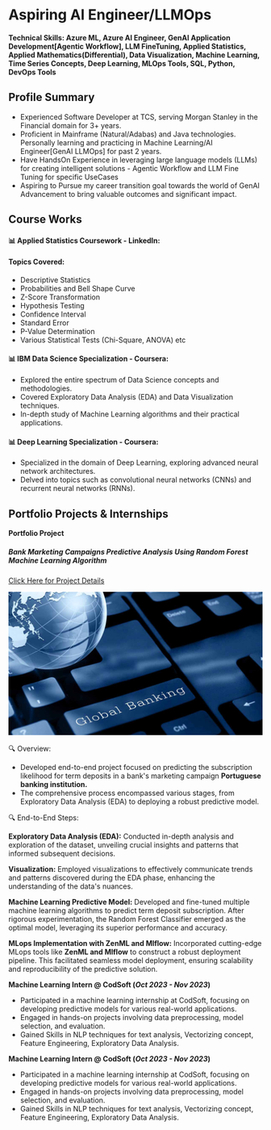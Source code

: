 # Aspiring AI Engineer/LLMOps 

#### Technical Skills: Azure ML, Azure AI Engineer, GenAI Application Development[Agentic Workflow], LLM FineTuning, Applied Statistics, Applied Mathematics(Differential), Data Visualization, Machine Learning, Time Series Concepts, Deep Learning, MLOps Tools, SQL, Python, DevOps Tools

## Profile Summary							       		
- Experienced Software Developer at TCS, serving Morgan Stanley in the Financial domain for 3+ years.
- Proficient in Mainframe (Natural/Adabas) and Java technologies. Personally learning and practicing in Machine Learning/AI Engineer[GenAI LLMOps] for past 2 years.
- Have HandsOn Experience in leveraging large language models (LLMs) for creating intelligent solutions - Agentic Workflow and LLM Fine Tuning for specific UseCases  
- Aspiring to Pursue my career transition goal towards the world of GenAI Advancement to bring valuable outcomes and significant impact.

## Course Works
#### 📊 Applied Statistics Coursework - LinkedIn:
#### Topics Covered:
- Descriptive Statistics
- Probabilities and Bell Shape Curve
- Z-Score Transformation
- Hypothesis Testing
- Confidence Interval
- Standard Error
- P-Value Determination
- Various Statistical Tests (Chi-Square, ANOVA) etc

#### 📊 IBM Data Science Specialization - Coursera:
- Explored the entire spectrum of Data Science concepts and methodologies.
- Covered Exploratory Data Analysis (EDA) and Data Visualization techniques.
- In-depth study of Machine Learning algorithms and their practical applications.

#### 📊 Deep Learning Specialization - Coursera:
- Specialized in the domain of Deep Learning, exploring advanced neural network architectures.
- Delved into topics such as convolutional neural networks (CNNs) and recurrent neural networks (RNNs).

## Portfolio Projects & Internships
**Portfolio Project**
##### Bank Marketing Campaigns Predictive Analysis Using Random Forest Machine Learning Algorithm
[Click Here for Project Details](https://github.com/Sivaraj-Sankar/Portfolio_Classification)

![Bank Marketing Campaigns](/assets/img/Global-banking.jpg)

🔍 Overview:
* Developed end-to-end project focused on predicting the subscription likelihood for term deposits in a bank's marketing campaign **Portuguese banking institution.**
* The comprehensive process encompassed various stages, from Exploratory Data Analysis (EDA) to deploying a robust predictive model.

🔍 End-to-End Steps:

**Exploratory Data Analysis (EDA):** Conducted in-depth analysis and exploration of the dataset, unveiling crucial insights and patterns that informed subsequent decisions.

**Visualization:** Employed visualizations to effectively communicate trends and patterns discovered during the EDA phase, enhancing the understanding of the data's nuances.

**Machine Learning Predictive Model:** Developed and fine-tuned multiple machine learning algorithms to predict term deposit subscription. After rigorous experimentation, the Random Forest Classifier emerged as the optimal model, leveraging its superior performance and accuracy.

**MLops Implementation with ZenML and Mlflow:** Incorporated cutting-edge MLops tools like **ZenML and Mlflow** to construct a robust deployment pipeline. This facilitated seamless model deployment, ensuring scalability and reproducibility of the predictive solution.
    
**Machine Learning Intern @ CodSoft (_Oct 2023 - Nov 2023_)**
-	Participated in a machine learning internship at CodSoft, focusing on developing predictive models for various real-world applications.
-	Engaged in hands-on projects involving data preprocessing, model selection, and evaluation.
-	Gained Skills in NLP techniques for text analysis, Vectorizing concept, Feature Engineering, Exploratory Data Analysis.

**Machine Learning Intern @ CodSoft (_Oct 2023 - Nov 2023_)**
-	Participated in a machine learning internship at CodSoft, focusing on developing predictive models for various real-world applications.
-	Engaged in hands-on projects involving data preprocessing, model selection, and evaluation.
-	Gained Skills in NLP techniques for text analysis, Vectorizing concept, Feature Engineering, Exploratory Data Analysis.






